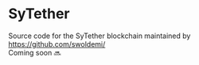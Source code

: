 # SyTether
Source code for the SyTether blockchain maintained by https://github.com/swoldemi/ <br>
Coming soon :soon:
